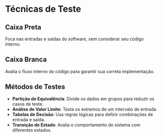 # Técnicas de Teste

## Caixa Preta
Foca nas entradas e saídas do software, sem considerar seu código interno.

## Caixa Branca
Avalia o fluxo interno do código para garantir sua correta implementação.

## Métodos de Testes
- **Partição de Equivalência**: Divide os dados em grupos para reduzir os casos de teste.
- **Análise de Valor Limite**: Testa os extremos de um intervalo de entrada.
- **Tabelas de Decisão**: Usa regras lógicas para definir combinações de entrada e saída.
- **Transição de Estado**: Avalia o comportamento do sistema com diferentes estados.
